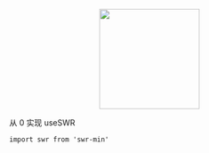 <p align="center"><img height="180" src="https://user-images.githubusercontent.com/26371465/236724211-c18e6210-9148-4139-ac7d-979cb60e6e1e.png"></p>


从 0 实现 useSWR

```
import swr from 'swr-min'
```
